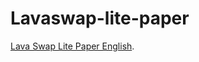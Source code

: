 # Lavaswap-lite-paper


[Lava Swap Lite Paper English](https://github.com/Lava-Swap/Lavaswap-lite-paper-en/blob/main/LavaSwap-Eng.pdf).  

